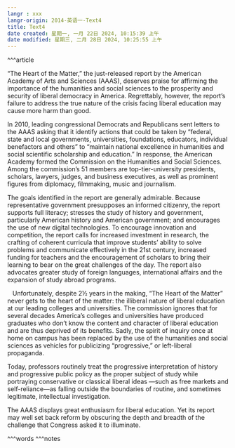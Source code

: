 ```yaml
---
langr : xxx
langr-origin: 2014-英语一-Text4
title: Text4
date created: 星期一, 一月 22日 2024, 10:15:39 上午
date modified: 星期三, 二月 28日 2024, 10:25:55 上午
---
```


^^^article

“The Heart of the Matter,” the just-released report by the American Academy of Arts and Sciences (AAAS), deserves praise for affirming the importance of the humanities and social sciences to the prosperity and security of liberal democracy in America. Regrettably, however, the report’s failure to address the true nature of the crisis facing liberal education may cause more harm than good.

In 2010, leading congressional Democrats and Republicans sent letters to the AAAS asking that it identify actions that could be taken by “federal, state and local governments, universities, foundations, educators, individual benefactors and others” to “maintain national excellence in humanities and social scientific scholarship and education.” In response, the American Academy formed the Commission on the Humanities and Social Sciences. Among the commission’s 51 members are top-tier-university presidents, scholars, lawyers, judges, and business executives, as well as prominent figures from diplomacy, filmmaking, music and journalism.

The goals identified in the report are generally admirable. Because representative government presupposes an informed citizenry, the report supports full literacy; stresses the study of history and government, particularly American history and American government; and encourages the use of new digital technologies. To encourage innovation and competition, the report calls for increased investment in research, the crafting of coherent curricula that improve students’ ability to solve problems and communicate effectively in the 21st century, increased funding for teachers and the encouragement of scholars to bring their learning to bear on the great challenges of the day. The report also advocates greater study of foreign languages, international affairs and the expansion of study abroad programs.

   Unfortunately, despite 2½ years in the making, “The Heart of the Matter” never gets to the heart of the matter: the illiberal nature of liberal education at our leading colleges and universities. The commission ignores that for several decades America’s colleges and universities have produced graduates who don’t know the content and character of liberal education and are thus deprived of its benefits. Sadly, the spirit of inquiry once at home on campus has been replaced by the use of the humanities and social sciences as vehicles for publicizing “progressive,” or left-liberal propaganda.

Today, professors routinely treat the progressive interpretation of history and progressive public policy as the proper subject of study while portraying conservative or classical liberal ideas —such as free markets and self-reliance—as falling outside the boundaries of routine, and sometimes legitimate, intellectual investigation.

The AAAS displays great enthusiasm for liberal education. Yet its report may well set back reform by obscuring the depth and breadth of the challenge that Congress asked it to illuminate.




^^^words
^^^notes
